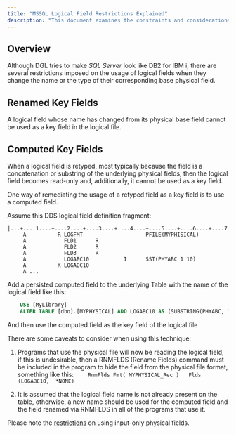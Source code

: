```yaml
---
title: "MSSQL Logical Field Restrictions Explained"
description: "This document examines the constraints and considerations associated with logical field restrictions when migrating databases to SQL Server, offering insights into compatibility, performance, and data integrity challenges."
---
```


## Overview

Although DGL tries to make _SQL Server_ look like DB2 for IBM i, there are several restrictions imposed on the usage of logical fields when they change the name or the type of their corresponding base physical field.  

## Renamed Key Fields
A logical field whose name has changed from its physical base field cannot be used as a key field in the logical file.

## Computed Key Fields
When a logical field is retyped, most typically because the field is a concatenation or substring of the underlying physical fields, then the logical field becomes read-only and, additionally, it cannot be used as a key field.  

One way of remediating the usage of a retyped field as a key field is to use a computed field.

Assume this DDS logical field definition fragment:
```
|...+....1....+....2....+....3....+....4....+....5....+....6....+....7....+....8
     A          R LOGFMT                    PFILE(MYPHISICAL)
     A            FLD1      R
     A            FLD2      R
     A            FLD3      R
     A            LOGABC10           I      SST(PHYABC 1 10)
     A          K LOGABC10
     A ...
```

Add a persisted computed field to the underlying Table with the name of the logical field like this:
```SQL
    USE [MyLibrary]
    ALTER TABLE [dbo].[MYPHYSICAL] ADD LOGABC10 AS (SUBSTRING(PHYABC, 1, 10))  PERSISTED
```

And then use the computed field as the key field of the logical file

There are some caveats to consider when using this technique:

1.	Programs that use the physical file will now be reading the logical field, if this is undesirable, then a RNMFLDS (Rename Fields) command must be included in the program to hide the field from the physical file format, something like this:
```    RnmFlds Fmt( MYPHYSICAL_Rec )   Flds (LOGABC10,  *NONE)```

2.	It is assumed that the logical field name is not already present on the table, otherwise, a new name should be used for the computed field and the field renamed via RNMFLDS in all of the programs that use it.

Please note the [restrictions](mssql-input-only-physical-fields.html)  on using input-only physical fields.
